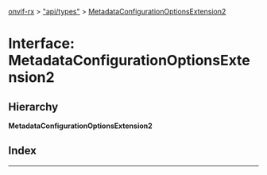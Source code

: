 [onvif-rx](../README.md) > ["api/types"](../modules/_api_types_.md) > [MetadataConfigurationOptionsExtension2](../interfaces/_api_types_.metadataconfigurationoptionsextension2.md)

# Interface: MetadataConfigurationOptionsExtension2

## Hierarchy

**MetadataConfigurationOptionsExtension2**

## Index

---

